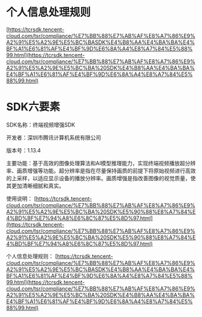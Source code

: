 # 个人信息处理规则
[https://tcrsdk.tencent-cloud.com/tsr/compliance/%E7%BB%88%E7%AB%AF%E8%A7%86%E9%A2%91%E5%A2%9E%E5%BC%BASDK%E4%B8%AA%E4%BA%BA%E4%BF%A1%E6%81%AF%E4%BF%9D%E6%8A%A4%E8%A7%84%E5%88%99.html](https://tcrsdk.tencent-cloud.com/tsr/compliance/%E7%BB%88%E7%AB%AF%E8%A7%86%E9%A2%91%E5%A2%9E%E5%BC%BA%20SDK%E4%B8%AA%E4%BA%BA%E4%BF%A1%E6%81%AF%E4%BF%9D%E6%8A%A4%E8%A7%84%E5%88%99.html)

# SDK六要素
SDK名称：终端视频增强SDK

开发者：深圳市腾讯计算机系统有限公司

版本号：1.13.4

主要功能：基于高效的图像处理算法和AI模型推理能力，实现终端视频播放超分辨率、画质增强等功能。超分辨率是指在尽量保持画质的前提下将原始视频进行高效的上采样，以适应显示设备的播放分辨率。画质增强是指改善图像的视觉质量，使其更加清晰细腻和真实。

使用说明：
[https://tcrsdk.tencent-cloud.com/tsr/compliance/%E7%BB%88%E7%AB%AF%E8%A7%86%E9%A2%91%E5%A2%9E%E5%BC%BA%20SDK%E5%90%88%E8%A7%84%E4%BD%BF%E7%94%A8%E6%8C%87%E5%8D%97.html](https://tcrsdk.tencent-cloud.com/tsr/compliance/%E7%BB%88%E7%AB%AF%E8%A7%86%E9%A2%91%E5%A2%9E%E5%BC%BA%20SDK%E5%90%88%E8%A7%84%E4%BD%BF%E7%94%A8%E6%8C%87%E5%8D%97.html)

个人信息处理规则： [https://tcrsdk.tencent-cloud.com/tsr/compliance/%E7%BB%88%E7%AB%AF%E8%A7%86%E9%A2%91%E5%A2%9E%E5%BC%BASDK%E4%B8%AA%E4%BA%BA%E4%BF%A1%E6%81%AF%E4%BF%9D%E6%8A%A4%E8%A7%84%E5%88%99.html](https://tcrsdk.tencent-cloud.com/tsr/compliance/%E7%BB%88%E7%AB%AF%E8%A7%86%E9%A2%91%E5%A2%9E%E5%BC%BA%20SDK%E4%B8%AA%E4%BA%BA%E4%BF%A1%E6%81%AF%E4%BF%9D%E6%8A%A4%E8%A7%84%E5%88%99.html)
